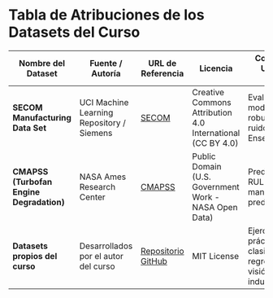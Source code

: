 # Tabla de Atribuciones de los Datasets del Curso

| Nombre del Dataset                                | Fuente / Autoría                        | URL de Referencia                                                                                          | Licencia                                                                 | Contexto de Uso en el Curso                                              |
|---------------------------------------------------|-----------------------------------------|-------------------------------------------------------------------------------------------------------------|--------------------------------------------------------------------------|---------------------------------------------------------------------------|
| **SECOM Manufacturing Data Set**                  | UCI Machine Learning Repository / Siemens | [SECOM](https://archive.ics.uci.edu/ml/datasets/SECOM)                                                    | Creative Commons Attribution 4.0 International (CC BY 4.0)               | Evaluación de modelos robustos ante ruido (Tema 6, Ensemble)             |
| **CMAPSS (Turbofan Engine Degradation)**          | NASA Ames Research Center               | [CMAPSS](https://data.nasa.gov/dataset/CMAPSSData/ff5v-kuh6)                                                | Public Domain (U.S. Government Work - NASA Open Data)                    | Predicción de RUL en mantenimiento predictivo                            |
| **Datasets propios del curso**                    | Desarrollados por el autor del curso    | [Repositorio GitHub](https://github.com/dtoralg/IE_Calidad_ML)                | MIT License                                                               | Ejercicios prácticos de clasificación, regresión, visión e industrialización |
